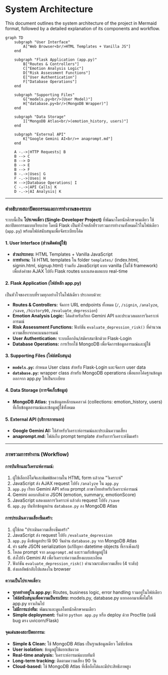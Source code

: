 # System Architecture

This document outlines the system architecture of the project in Mermaid format, followed by a detailed explanation of its components and workflow.

```mermaid
graph TD
    subgraph "User Interface"
        A["Web Browser<br/>HTML Templates + Vanilla JS"]
    end

    subgraph "Flask Application (app.py)"
        B["Routes & Controllers"]
        C["Emotion Analysis Logic"]
        D["Risk Assessment Functions"]
        E["User Authentication"]
        F["Database Operations"]
    end

    subgraph "Supporting Files"
        G["models.py<br/>(User Model)"]
        H["database.py<br/>(MongoDB Wrapper)"]
    end

    subgraph "Data Storage"
        I["MongoDB Atlas<br/>(emotion_history, users)"]
    end

    subgraph "External API"
        K["Google Gemini AI<br/>+ anaprompt.md"]
    end

    A -.->|HTTP Requests| B
    B --> C
    B --> D
    B --> E
    B --> F
    B -.->|Uses| G
    F -.->|Uses| H
    H -->|Database Operations| I
    C -.->|API Calls| K
    D -.->|AI Analysis| K
```

---

### **คำอธิบายสถาปัตยกรรมและการทำงานของระบบ**

ระบบนี้เป็น **โปรเจคเดี่ยว (Single-Developer Project)** ที่พัฒนาโดยนักศึกษาคนเดียว ใช้สถาปัตยกรรมแบบเรียบง่าย โดยมี Flask เป็นหัวใจหลักที่รวบรวมการทำงานทั้งหมดไว้ในไฟล์เดียว (`app.py`) พร้อมไฟล์สนับสนุนเพื่อจัดระเบียบโค้ด

#### **1. User Interface (ส่วนติดต่อผู้ใช้)**

*   **ส่วนประกอบ:** HTML Templates + Vanilla JavaScript
*   **การทำงาน:** ใช้ HTML templates ใน folder `templates/` (index.html, signin.html, signup.html) ร่วมกับ JavaScript แบบ vanilla (ไม่ใช้ framework) เพื่อส่งคำขอ AJAX ไปยัง Flask routes และแสดงผลแบบ real-time

#### **2. Flask Application (ไฟล์หลัก app.py)**

เป็นหัวใจของระบบที่รวมทุกอย่างไว้ในไฟล์เดียว ประกอบด้วย:

*   **Routes & Controllers:** จัดการ URL endpoints ทั้งหมด (`/`, `/signin`, `/analyze`, `/save`, `/history90`, `/evaluate_depression`)
*   **Emotion Analysis Logic:** โค้ดสำหรับเรียก Gemini API และประมวลผลการวิเคราะห์อารมณ์
*   **Risk Assessment Functions:** ฟังก์ชัน `evaluate_depression_risk()` ที่คำนวณความเสี่ยงจากคะแนนอารมณ์
*   **User Authentication:** ระบบล็อกอิน/สมัครสมาชิกด้วย Flask-Login
*   **Database Operations:** การเรียกใช้ MongoDB เพื่อจัดการข้อมูลอารมณ์และผู้ใช้

#### **3. Supporting Files (ไฟล์สนับสนุน)**

*   **`models.py`:** กำหนด User class สำหรับ Flask-Login และจัดการ user data
*   **`database.py`:** wrapper class สำหรับ MongoDB operations เพื่อแยกโค้ดฐานข้อมูลออกจาก app.py ให้เป็นระเบียบ

#### **4. Data Storage (การจัดเก็บข้อมูล)**

*   **MongoDB Atlas:** ฐานข้อมูลหลักบนคลาวด์ (collections: emotion_history, users) ที่เก็บข้อมูลอารมณ์และข้อมูลผู้ใช้ทั้งหมด

#### **5. External API (บริการภายนอก)**

*   **Google Gemini AI:** ใช้สำหรับวิเคราะห์อารมณ์และประเมินความเสี่ยง
*   **anaprompt.md:** ไฟล์เก็บ prompt template สำหรับการวิเคราะห์ซึมเศร้า

---

### **ภาพรวมการทำงาน (Workflow)**

#### **การบันทึกและวิเคราะห์อารมณ์:**
1. ผู้ใช้เลือกอีโมจิและพิมพ์ข้อความใน HTML form แล้วกด "วิเคราะห์"
2. JavaScript ส่ง AJAX request ไปยัง `/analyze` ใน `app.py`
3. `app.py` เรียก Gemini API พร้อม prompt ภาษาไทยสำหรับวิเคราะห์อารมณ์
4. Gemini ตอบกลับด้วย JSON (emotion, summary, emotionScore)
5. JavaScript แสดงผลการวิเคราะห์ แล้วส่ง request ไปยัง `/save`
6. `app.py` บันทึกข้อมูลผ่าน `database.py` ลง MongoDB Atlas

#### **การประเมินความเสี่ยงซึมเศร้า:**
1. ผู้ใช้กด "ประเมินความเสี่ยงซึมเศร้า"
2. JavaScript ส่ง request ไปยัง `/evaluate_depression`
3. `app.py` ดึงข้อมูลประวัติ 90 วันผ่าน `database.py` จาก MongoDB Atlas
4. ทำ safe JSON serialization (แก้ปัญหา datetime objects ที่เราเพิ่งแก้)
5. โหลด prompt จาก `anaprompt.md` และรวมกับข้อมูลผู้ใช้
6. ส่งไปยัง Gemini AI เพื่อวิเคราะห์ความเสี่ยงแบบละเอียด
7. ฟังก์ชัน `evaluate_depression_risk()` คำนวณระดับความเสี่ยง (4 ระดับ)
8. ส่งผลลัพธ์กลับไปแสดงใน browser

#### **ความเป็นโปรเจคเดี่ยว:**
- **ทุกอย่างอยู่ใน app.py:** Routes, business logic, error handling รวมอยู่ในไฟล์เดียว
- **ไฟล์สนับสนุนเพื่อความเป็นระเบียบ:** models.py, database.py แยกออกมาเพื่อไม่ให้ app.py ยาวเกินไป
- **ไม่มีการแบ่งทีม:** พัฒนาและดูแลโดยนักศึกษาคนเดียว
- **Simple deployment:** รันด้วย `python app.py` หรือ deploy ด้วย Procfile (แต่มี bug ตรง uvicorn/Flask)

#### **จุดเด่นของสถาปัตยกรรม:**
- **Simple & Clean:** ใช้ MongoDB Atlas เป็นฐานข้อมูลเดียว ไม่ซับซ้อน
- **User isolation:** ข้อมูลผู้ใช้แยกเข้มงวด
- **Real-time analysis:** วิเคราะห์อารมณ์แบบทันที
- **Long-term tracking:** ติดตามความเสี่ยง 90 วัน
- **Cloud-based:** ใช้ MongoDB Atlas ที่เชื่อถือได้และมีประสิทธิภาพสูง